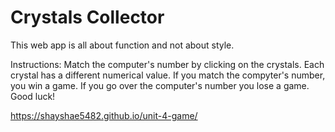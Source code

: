 # Crystals Collector

This web app is all about function and not about style. 

Instructions: Match the computer's number by clicking on the crystals. Each crystal has a different numerical value. If you match the compyter's number, you win a game. If you go over the computer's number you lose a game. Good luck!



https://shayshae5482.github.io/unit-4-game/
